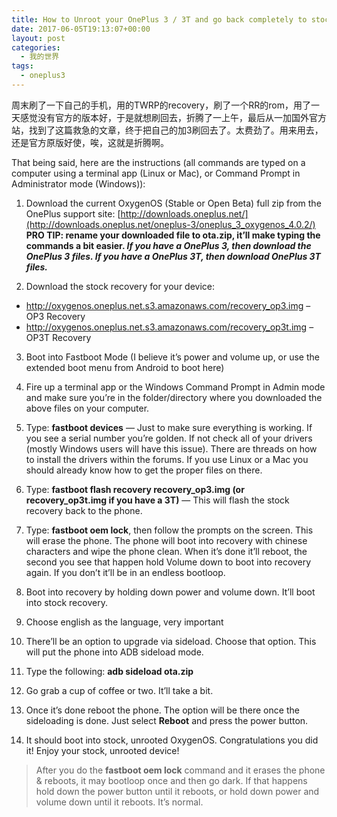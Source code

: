 ```yaml
---
title: How to Unroot your OnePlus 3 / 3T and go back completely to stock
date: 2017-06-05T19:13:07+00:00
layout: post
categories:
  - 我的世界
tags:
  - oneplus3
---
```


周末刷了一下自己的手机，用的TWRP的recovery，刷了一个RR的rom，用了一天感觉没有官方的版本好，于是就想刷回去，折腾了一上午，最后从一加国外官方站，找到了这篇救急的文章，终于把自己的加3刷回去了。太费劲了。用来用去，还是官方原版好使，唉，这就是折腾啊。

That being said, here are the instructions (all commands are typed on a computer using a terminal app (Linux or Mac), or Command Prompt in Administrator mode (Windows)):

<!--more-->

1. Download the current OxygenOS (Stable or Open Beta) full zip from the OnePlus support site: [http://downloads.oneplus.net/](http://downloads.oneplus.net/oneplus-3/oneplus_3_oxygenos_4.0.2/)
**PRO TIP: rename your downloaded file to ota.zip, it’ll make typing the commands a bit easier. _If you have a OnePlus 3, then download the OnePlus 3 files. If you have a OnePlus 3T, then download OnePlus 3T files._**

2. Download the stock recovery for your device:
- http://oxygenos.oneplus.net.s3.amazonaws.com/recovery_op3.img – OP3 Recovery
- http://oxygenos.oneplus.net.s3.amazonaws.com/recovery_op3t.img – OP3T Recovery

3. Boot into Fastboot Mode (I believe it’s power and volume up, or use the extended boot menu from Android to boot here)

4. Fire up a terminal app or the Windows Command Prompt in Admin mode and make sure you’re in the folder/directory where you downloaded the above files on your computer.

5. Type: **fastboot devices** — Just to make sure everything is working. If you see a serial number you’re golden. If not check all of your drivers (mostly Windows users will have this issue). There are threads on how to install the drivers within the forums. If you use Linux or a Mac you should already know how to get the proper files on there.

6. Type: **fastboot flash recovery recovery_op3.img (or recovery_op3t.img if you have a 3T)** — This will flash the stock recovery back to the phone.

7. Type: **fastboot oem lock**, then follow the prompts on the screen. This will erase the phone. The phone will boot into recovery with chinese characters and wipe the phone clean. When it’s done it’ll reboot, the second you see that happen hold Volume down to boot into recovery again. If you don’t it’ll be in an endless bootloop.

8. Boot into recovery by holding down power and volume down. It’ll boot into stock recovery.

9. Choose english as the language, very important

10. There’ll be an option to upgrade via sideload. Choose that option. This will put the phone into ADB sideload mode.

11. Type the following: **adb sideload ota.zip**

12. Go grab a cup of coffee or two. It’ll take a bit.

13. Once it’s done reboot the phone. The option will be there once the sideloading is done. Just select **Reboot** and press the power button.

14. It should boot into stock, unrooted OxygenOS. Congratulations you did it! Enjoy your stock, unrooted device!

> After you do the **fastboot oem lock** command and it erases the phone & reboots, it may bootloop once and then go dark. If that happens hold down the power button until it reboots, or hold down power and volume down until it reboots. It’s normal.